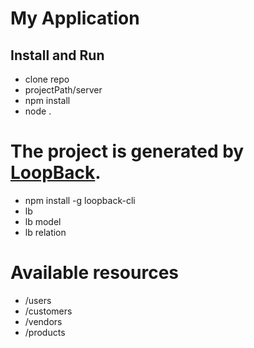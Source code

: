 # My Application

## Install and Run
* clone repo
* projectPath/server
* npm install
* node .

# The project is generated by [LoopBack](http://loopback.io).
* npm install -g loopback-cli
* lb
* lb model
* lb relation

# Available resources
* /users
* /customers
* /vendors
* /products
